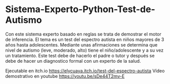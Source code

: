 # Sistema-Experto-Python-Test-de-Autismo
Con este sistema experto basado en reglas se trata de demostrar el motor de inferencia. El tema es un test del espectro autista en niños mayores de 3 años hasta adolescentes. Mediante unas afirmaciones se determina que nivel de autismo (leve, moderado, alto) tiene el niño/adolescente  y a su vez un tratamiento. Este test debe de hacerlo el padre o tutor y después se debe de hacer un diagnostico formal con un experto de la salud.

Ejecutable en itch.io
https://elycuaya.itch.io/test-del-espectro-autista
Vídeo demostrativo en youtube
https://youtu.be/sDe44T2mv-E
